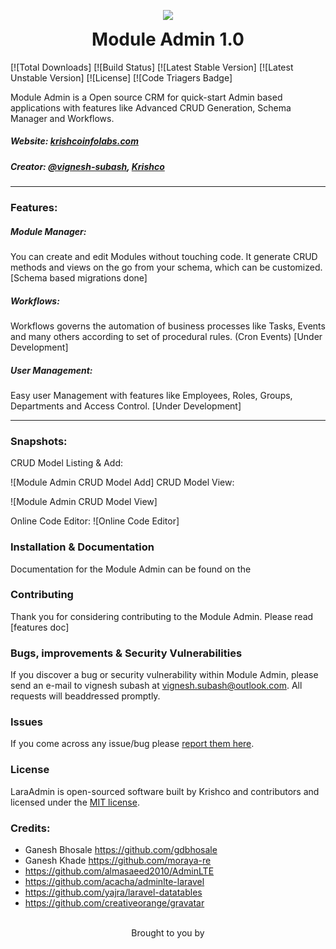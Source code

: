 <p align="center">
  <img src="http://laraadmin.com/img/laraadmin-256.png">
  <h1 align="center" style="margin-top:5px;">Module Admin 1.0</h1>
</p>

[![Total Downloads]
[![Build Status]
[![Latest Stable Version]
[![Latest Unstable Version]
[![License]
[![Code Triagers Badge]

Module Admin is a Open source CRM for quick-start Admin based applications with features like Advanced CRUD Generation, Schema Manager and Workflows.
##### Website: [krishcoinfolabs.com](http://krishcoinfolabs.com)
##### Creator: [@vignesh-subash](https://github.com/vignesh-subash), [Krishco](https://github.com/vignesh-subash)

--------

### Features:
##### Module Manager:
You can create and edit Modules without touching code. It generate CRUD methods and views on the go from your schema, which can be customized. [Schema based migrations done]

##### Workflows:
Workflows governs the automation of business processes like Tasks, Events and many others according to set of procedural rules. (Cron Events) [Under Development]

##### User Management:
Easy user Management with features like Employees, Roles, Groups, Departments and Access Control. [Under Development]

--------

### Snapshots:

CRUD Model Listing & Add:

![Module Admin CRUD Model Add]
CRUD Model View:

![Module Admin CRUD Model View]

Online Code Editor:
![Online Code Editor]

### Installation & Documentation

Documentation for the Module Admin can be found on the

### Contributing

Thank you for considering contributing to the Module Admin. Please read [features doc]

### Bugs, improvements & Security Vulnerabilities

If you discover a bug or security vulnerability within Module Admin, please send an e-mail to vignesh subash at vignesh.subash@outlook.com. All requests will beaddressed promptly.

### Issues

If you come across any issue/bug please [report them here](https://github.com/vignesh-subash/moduleadmin/issues).

### License

LaraAdmin is open-sourced software built by Krishco  and contributors and licensed under the [MIT license](http://opensource.org/licenses/MIT).

### Credits:
- Ganesh Bhosale https://github.com/gdbhosale
- Ganesh Khade https://github.com/moraya-re
- https://github.com/almasaeed2010/AdminLTE
- https://github.com/acacha/adminlte-laravel
- https://github.com/yajra/laravel-datatables
- https://github.com/creativeorange/gravatar

<p align="center">
  <br>
  Brought to you by<br>
  <a href="http://krishcoinfolabs.com">

  </a>
</p>
